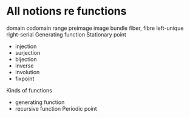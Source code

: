 # All notions re functions

domain
codomain
range
preimage
image
bundle
fiber, fibre
left-unique
right-serial
Generating function
Stationary point

- injection
- surjection
- bijection
- inverse
- involution
- fixpoint

Kinds of functions
- generating function
- recursive function
Periodic point
